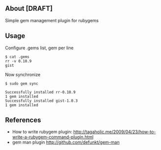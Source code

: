 ## About [DRAFT] 
 Simple gem management plugin for rubygems

## Usage

Configure .gems list, gem per line

    $ cat .gems
    rr -v 0.10.9
    gist
          
Now synchronize

    $ sudo gem sync

    Successfully installed rr-0.10.9
    1 gem installed
    Successfully installed gist-1.0.3
    1 gem installed

## References

 *  How to write rubygem plugin: <http://tagaholic.me/2009/04/23/how-to-write-a-rubygem-command-plugin.html>
 *  gem man plugin <http://github.com/defunkt/gem-man>

